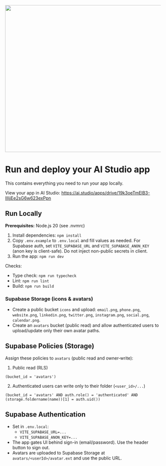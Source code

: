 <div align="center">
<img width="1200" height="475" alt="GHBanner" src="https://github.com/user-attachments/assets/0aa67016-6eaf-458a-adb2-6e31a0763ed6" />
</div>

# Run and deploy your AI Studio app

This contains everything you need to run your app locally.

View your app in AI Studio: https://ai.studio/apps/drive/19k3oeTmElB3-IIIjjEe2sG6w623exPpn

## Run Locally

**Prerequisites:** Node.js 20 (see .nvmrc)


1. Install dependencies: `npm install`
2. Copy `.env.example` to `.env.local` and fill values as needed. For Supabase auth, set `VITE_SUPABASE_URL` and `VITE_SUPABASE_ANON_KEY` (anon key is client-safe). Do not inject non-public secrets in client.
3. Run the app: `npm run dev`

Checks:
- Type check: `npm run typecheck`
- Lint: `npm run lint`
- Build: `npm run build`

### Supabase Storage (icons & avatars)
- Create a public bucket `icons` and upload: `email.png`, `phone.png`, `website.png`, `linkedin.png`, `twitter.png`, `instagram.png`, `social.png`, `calendar.png`.
- Create an `avatars` bucket (public read) and allow authenticated users to upload/update only their own avatar paths.

## Supabase Policies (Storage)
Assign these policies to `avatars` (public read and owner‑write):

1) Public read (RLS)
```
(bucket_id = 'avatars')
```

2) Authenticated users can write only to their folder (`<user_id>/...`)
```
(bucket_id = 'avatars' AND auth.role() = 'authenticated' AND (storage.foldername(name))[1] = auth.uid())
```

## Supabase Authentication
- Set in `.env.local`:
  - `VITE_SUPABASE_URL=...`
  - `VITE_SUPABASE_ANON_KEY=...`
- The app gates UI behind sign-in (email/password). Use the header button to sign out.
- Avatars are uploaded to Supabase Storage at `avatars/<userId>/avatar.ext` and use the public URL.
